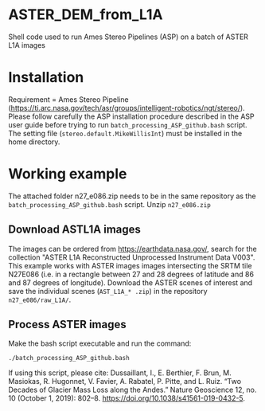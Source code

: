 # ASTER_DEM_from_L1A
Shell code used to run Ames Stereo Pipelines (ASP) on a batch of ASTER L1A images

# Installation
Requirement = Ames Stereo Pipeline (https://ti.arc.nasa.gov/tech/asr/groups/intelligent-robotics/ngt/stereo/). Please follow carefully the ASP installation procedure described in the ASP user guide before trying to run `batch_processing_ASP_github.bash` script. 
The setting file (`stereo.default.MikeWillisInt`) must be installed in the home directory.

# Working example
The attached folder n27_e086.zip needs to be in the same repository as the `batch_processing_ASP_github.bash` script.
Unzip `n27_e086.zip`

## Download ASTL1A images
The images can be ordered from https://earthdata.nasa.gov/, search for the collection "ASTER L1A Reconstructed Unprocessed Instrument Data V003".
This example works with ASTER images images intersecting the SRTM tile N27E086 (i.e. in a rectangle between 27 and 28 degrees of latitude and 86 and 87 degrees of longitude). 
Download the ASTER scenes of interest and save the individual scenes (`AST_L1A_* .zip`) in the repository `n27_e086/raw_L1A/`.

## Process ASTER images
Make the bash script executable and run the command:

    ./batch_processing_ASP_github.bash

If using this script, please cite: 
Dussaillant, I., E. Berthier, F. Brun, M. Masiokas, R. Hugonnet, V. Favier, A. Rabatel, P. Pitte, and L. Ruiz. “Two Decades of Glacier Mass Loss along the Andes.” Nature Geoscience 12, no. 10 (October 1, 2019): 802–8. https://doi.org/10.1038/s41561-019-0432-5.
